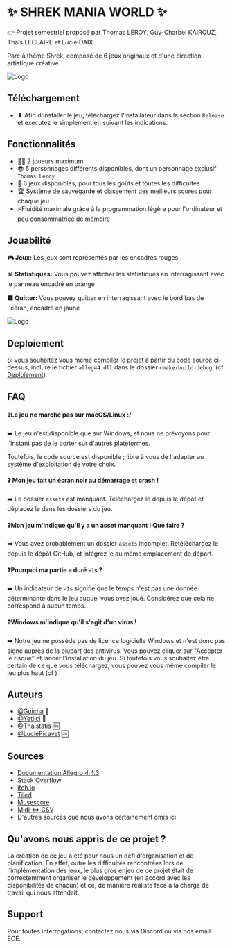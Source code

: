 
# ✨ SHREK MANIA WORLD ✨

👉 Projet semestriel proposé par Thomas LEROY, Guy-Charbel KAIROUZ, Thaïs LECLAIRE et Lucie DAIX.

Parc à thème Shrek, composé de 6 jeux originaux et d'une direction artistique créative.





![Logo](https://cdn.discordapp.com/attachments/1039861665149243435/1109429068983709766/Ecran_d_acceuil.bmp)

## Téléchargement

- ⬇ Afin d'installer le jeu, téléchargez l'installateur dans la section `Release` et executez le simplement en suivant les indications.️


## Fonctionnalités

- 👯‍♂️ 2 joueurs maximum
- 😎 5 personnages différents disponibles, dont un personnage exclusif `Thomas Leroy`
- 🥵 6 jeux disponibles, pour tous les goûts et toutes les difficultés
- 🏆 Système de sauvegarde et classement des meilleurs scores pour chaque jeu
- ⚡Fluidité maximale grâce à la programmation légère pour l'ordinateur et peu consommatrice de mémoire



## Jouabilité

**🎮 Jeux:** Les jeux sont représentés par les encadrés rouges

**📊 Statistiques:** Vous pouvez afficher les statistiques en interragissant avec le panneau encadré en orange

**🟥 Quitter:** Vous pouvez quitter en interragissant avec le bord bas de l'écran, encadré en jaune

![Logo](https://cdn.discordapp.com/attachments/1039861665149243435/1109431343089205308/Attraction_exemple.png)
## Deploiement

Si vous souhaitez vous même compiler le projet à partir du code source ci-dessus, inclure le fichier `alleg44.dll` dans le dossier `cmake-build-debug`.
(cf [Deploiement](https://github.com/ING1-Paris/ece-world-paris-ing1-2022-2023-equipe-20-td-1-codename-enjoyers#deploiement))



## FAQ

#### ❓Le jeu ne marche pas sur macOS/Linux :/

➡️ Le jeu n'est disponible que sur Windows, et nous ne prévoyons pour l'instant pas de le porter sur d'autres plateformes.

Toutefois, le code source est disponible ; libre à vous de l'adapter au système d'exploitation de votre choix.

#### ❓ Mon jeu fait un écran noir au démarrage et crash !

➡️ Le dossier `assets` est manquant. Téléchargez le depuis le dépôt et déplacez le dans les dossiers du jeu.

#### ❓Mon jeu m'indique qu'il y a un asset manquant ! Que faire ?

➡️ Vous avez probablement un dossier `assets` incomplet. Retéléchargez le depuis le dépôt GitHub, et intégrez le au même emplacement de départ.

#### ❓Pourquoi ma partie a duré `-1s` ?

➡️ Un indicateur de `-1s` signifie que le temps n'est pas une donnée déterminante dans le jeu auquel vous avez joué. Considérez que cela ne correspond à aucun temps.

#### ❓Windows m'indique qu'il s'agit d'un virus !

➡️ Notre jeu ne possède pas de licence logicielle Windows et n'est donc pas signé auprès de la plupart des antivirus. Vous pouvez cliquer sur "Accepter le risque" et lancer l'installation du jeu. Si toutefois vous souhaitez être certain de ce que vous téléchargez, vous pouvez vous même compiler le jeu plus haut (cf )


## Auteurs

- [@Guicha](https://www.github.com/Guicha) 🗿
- [@Yetiici](https://www.github.com/Yetiici) 🗿
- [@Thaistatis](https://www.github.com/Thaistatis) 🆒
- [@LuciePicavet](https://www.github.com/LuciePicavet) 🆒


## Sources

- [Documentation Allegro 4.4.3](https://liballeg.org/stabledocs/en/allegro.html)
- [Stack Overflow](https://stackoverflow.com)
- [itch.io](https://itch.io)
- [Tiled](https://mapeditor.org)
- [Musescore](https://musescore.org)
- [Midi <=> CSV](https://www.fourmilab.ch/webtools/midicsv/)
- D'autres sources que nous avons certainement omis ici

## Qu'avons nous appris de ce projet ?

La création de ce jeu a été pour nous un défi d'organisation et de planification. En effet, outre les difficultés rencontrées lors de l'implémentation des jeux, le plus gros enjeu de ce projet était de correctemment organiser le développement (en accord avec les disponibilités de chacun) et ce, de manière réaliste face à la charge de travail qui nous attendait.


## Support

Pour toutes interrogations, contactez nous via Discord ou via nos email ECE.

